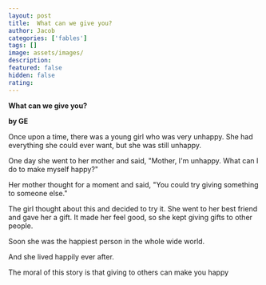 ```yaml
---
layout: post
title:  What can we give you?
author: Jacob
categories: ['fables']
tags: []
image: assets/images/
description: 
featured: false
hidden: false
rating: 
---
```


**What can we give you?**

**by GE**

Once upon a time, there was a young girl who was very unhappy. She had everything she could ever want, but she was still unhappy.

One day she went to her mother and said, "Mother, I'm unhappy. What can I do to make myself happy?"

Her mother thought for a moment and said, "You could try giving something to someone else."

The girl thought about this and decided to try it. She went to her best friend and gave her a gift. It made her feel good, so she kept giving gifts to other people.

Soon she was the happiest person in the whole wide world.

And she lived happily ever after.

The moral of this story is that giving to others can make you happy

